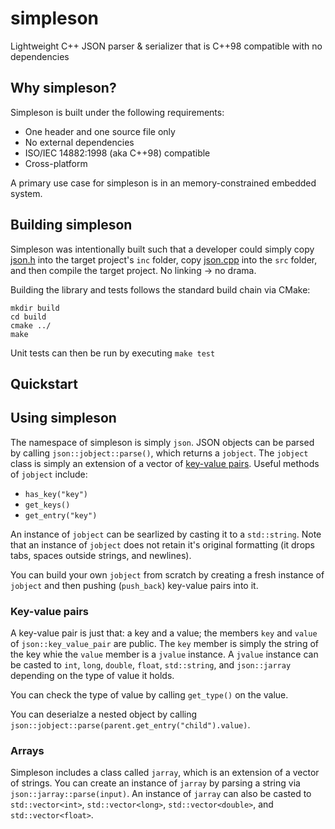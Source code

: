 # simpleson
Lightweight C++ JSON parser &amp; serializer that is C++98 compatible with no dependencies

## Why simpleson? 
Simpleson is built under the following requirements:
- One header and one source file only
- No external dependencies
- ISO/IEC 14882:1998 (aka C++98) compatible
- Cross-platform

A primary use case for simpleson is in an memory-constrained embedded system.  

## Building simpleson
Simpleson was intentionally built such that a developer could simply copy [json.h](json.h) into the target project's `inc` folder, copy [json.cpp](json.cpp) into the `src` folder, and then compile the target project.  No linking -> no drama.  

Building the library and tests follows the standard build chain via CMake:
```
mkdir build
cd build
cmake ../
make
```
Unit tests can then be run by executing `make test`

## Quickstart

## Using simpleson

The namespace of simpleson is simply `json`.  JSON objects can be parsed by calling `json::jobject::parse()`, which returns a `jobject`.  The `jobject` class is simply an extension of a vector of [key-value pairs](#key-value-pairs).  Useful methods of `jobject` include:
- `has_key("key")`
- `get_keys()`
- `get_entry("key")`

An instance of `jobject` can be searlized by casting it to a `std::string`.  Note that an instance of `jobject` does not retain it's original formatting (it drops tabs, spaces outside strings, and newlines).  

You can build your own `jobject` from scratch by creating a fresh instance of `jobject` and then pushing (`push_back`) key-value pairs into it.  

### Key-value pairs
A key-value pair is just that: a key and a value; the members `key` and `value` of `json::key_value_pair` are public.  The `key` member is simply the string of the key whie the `value` member is a `jvalue` instance.  A `jvalue` instance can be casted to `int`, `long`, `double`, `float`, `std::string`, and `json::jarray` depending on the type of value it holds.  

You can check the type of value by calling `get_type()` on the value.  

You can deserialze a nested object by calling `json::jobject::parse(parent.get_entry("child").value)`.  

### Arrays
Simpleson includes a class called `jarray`, which is an extension of a vector of strings.  You can create an instance of `jarray` by parsing a string via `json::jarray::parse(input)`.  An instance of `jarray` can also be casted to `std::vector<int>`, `std::vector<long>`, `std::vector<double>`, and `std::vector<float>`.  
